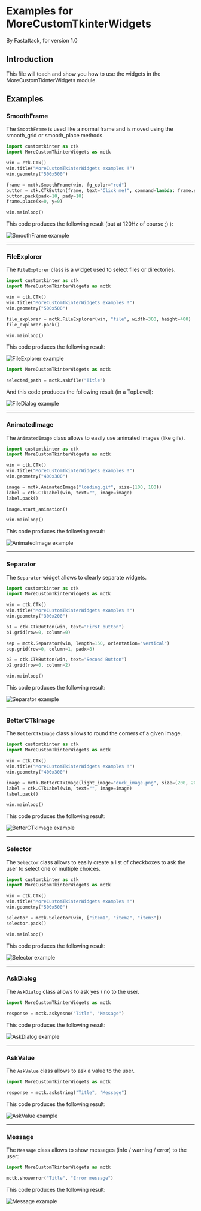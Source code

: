# Examples for MoreCustomTkinterWidgets

By Fastattack, for version 1.0

## Introduction

This file will teach and show you how to use the widgets in the MoreCustomTkinterWidgets module.

## Examples

### SmoothFrame

The `SmoothFrame` is used like a normal frame and is moved using the smooth_grid or smooth_place methods.
```python
import customtkinter as ctk
import MoreCustomTkinterWidgets as mctk

win = ctk.CTk()
win.title("MoreCustomTkinterWidgets examples !")
win.geometry("500x500")

frame = mctk.SmoothFrame(win, fg_color="red")
button = ctk.CTkButton(frame, text="Click me!", command=lambda: frame.smooth_place(1, 200, 200))
button.pack(padx=10, pady=10)
frame.place(x=0, y=0)

win.mainloop()
```
This code produces the following result (but at 120Hz of course ;) ):

![SmoothFrame example](Example%20files/SmoothFrame_example.gif)

---

### FileExplorer

The `FileExplorer` class is a widget used to select files or directories.
```python
import customtkinter as ctk
import MoreCustomTkinterWidgets as mctk

win = ctk.CTk()
win.title("MoreCustomTkinterWidgets examples !")
win.geometry("500x500")

file_explorer = mctk.FileExplorer(win, "file", width=300, height=400)
file_explorer.pack()

win.mainloop()
```
This code produces the following result:

![FileExplorer example](Example%20files/FileExplorer_example.png)

```python
import MoreCustomTkinterWidgets as mctk

selected_path = mctk.askfile("Title")
```
And this code produces the following result (in a TopLevel):

![FileDialog example](Example%20files/FileDialog_example.png)

---

### AnimatedImage

The `AnimatedImage` class allows to easily use animated images (like gifs).
```python
import customtkinter as ctk
import MoreCustomTkinterWidgets as mctk

win = ctk.CTk()
win.title("MoreCustomTkinterWidgets examples !")
win.geometry("400x300")

image = mctk.AnimatedImage("loading.gif", size=(100, 100))
label = ctk.CTkLabel(win, text="", image=image)
label.pack()

image.start_animation()

win.mainloop()
```
This code produces the following result:

![AnimatedImage example](Example%20files/AnimatedImage_example.gif)

---

### Separator

The `Separator` widget allows to clearly separate widgets.
```python
import customtkinter as ctk
import MoreCustomTkinterWidgets as mctk

win = ctk.CTk()
win.title("MoreCustomTkinterWidgets examples !")
win.geometry("300x200")

b1 = ctk.CTkButton(win, text="First button")
b1.grid(row=0, column=0)

sep = mctk.Separator(win, length=150, orientation="vertical")
sep.grid(row=0, column=1, padx=8)

b2 = ctk.CTkButton(win, text="Second Button")
b2.grid(row=0, column=2)

win.mainloop()
```
This code produces the following result:

![Separator example](Example%20files/Separator_example.png)

---

### BetterCTkImage

The `BetterCTkImage` class allows to round the corners of a given image.
```python
import customtkinter as ctk
import MoreCustomTkinterWidgets as mctk

win = ctk.CTk()
win.title("MoreCustomTkinterWidgets examples !")
win.geometry("400x300")

image = mctk.BetterCTkImage(light_image="duck_image.png", size=(200, 200), rounded_corner_radius=50)
label = ctk.CTkLabel(win, text="", image=image)
label.pack()

win.mainloop()
```
This code produces the following result:

![BetterCTkImage example](Example%20files/BetterCTkImage_example.png)

---

### Selector

The `Selector` class allows to easily create a list of checkboxes to ask the user to select one or multiple choices. 
```python
import customtkinter as ctk
import MoreCustomTkinterWidgets as mctk

win = ctk.CTk()
win.title("MoreCustomTkinterWidgets examples !")
win.geometry("500x500")

selector = mctk.Selector(win, ["item1", "item2", "item3"])
selector.pack()

win.mainloop()
```
This code produces the following result:

![Selector example](Example%20files/Selector_example.png)

---

### AskDialog

The `AskDialog` class allows to ask yes / no to the user.
```python
import MoreCustomTkinterWidgets as mctk

response = mctk.askyesno("Title", "Message")
```
This code produces the following result:

![AskDialog example](Example%20files/AskDialog_example.png)

---

### AskValue

The `AskValue` class allows to ask a value to the user.
````python
import MoreCustomTkinterWidgets as mctk

response = mctk.askstring("Title", "Message")
````
This code produces the following result:

![AskValue example](Example%20files/AskValue_example.png)

---

### Message

The `Message` class allows to show messages (info / warning / error) to the user:
```python
import MoreCustomTkinterWidgets as mctk

mctk.showerror("Title", "Error message")
```
This code produces the following result:

![Message example](Example%20files/Message_example.png)
